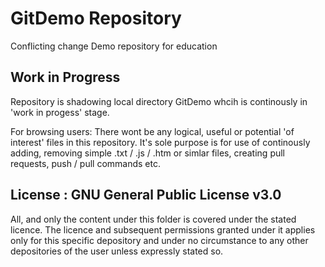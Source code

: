 # GitDemo Repository

Conflicting change 
Demo repository for education

## Work in Progress

Repository is shadowing local directory GitDemo whcih is continously in 'work in progess' stage. 

For browsing users: There wont be any logical, useful or potential 'of interest' files in this repository. It's sole purpose is for use of continously adding, removing simple .txt / .js / .htm or simlar files, creating pull requests, push / pull commands etc. 

## License : GNU General Public License v3.0

All, and only the content under this folder is covered under the stated licence. The licence and subsequent permissions granted under it applies only for this specific depository and under no circumstance to any other depositories of the user unless expressly stated so.
